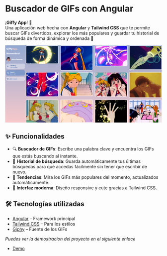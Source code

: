 # Buscador de GIFs con Angular

¡**Giffy App**! 🌸  
Una aplicación web hecha con **Angular** y **Tailwind CSS** que te permite buscar GIFs divertidos, explorar los más populares y guardar tu historial de búsqueda de forma dinámica y ordenada 💫

<p style="text-align:center"><img src="./public/demo-gifsapp.png" alt="Miniatura" /></p>

## ✨ Funcionalidades

- 🔍 **Buscador de GIFs**: Escribe una palabra clave y encuentra los GIFs que estás buscando al instante.
- 📜 **Historial de búsqueda**: Guarda automáticamente tus últimas búsquedas para que accedas fácilmente sin tener que escribir de nuevo.
- 🚀 **Tendencias**: Mira los GIFs más populares del momento, actualizados automáticamente.
- 🌈 **Interfaz moderna**: Diseño responsive y cute gracias a Tailwind CSS.

## 🛠️ Tecnologías utilizadas

- [Angular](https://angular.dev/) – Framework principal
- [Tailwind CSS](https://tailwindcss.com/) – Para los estilos
- [Giphy](https://giphy.com/) – Fuente de los GIFs

_Puedes ver la demostracion del proyecto en el siguiente enlace_

- [Demo](https://gifs-app-lovat.vercel.app/dashboard/trending)
